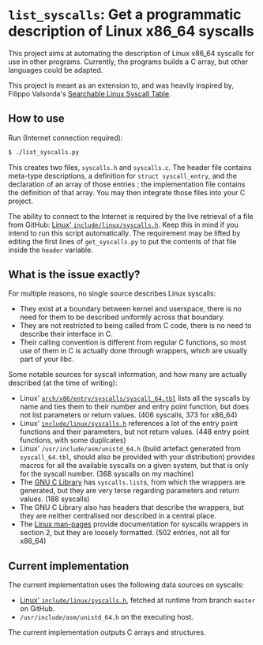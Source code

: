 # `list_syscalls`: Get a programmatic description of Linux x86\_64 syscalls

This project aims at automating the description of Linux x86\_64 syscalls for
use in other programs. Currently, the programs builds a C array, but other
languages could be adapted.

This project is meant as an extension to, and was heavily inspired by, Filippo
Valsorda's
[Searchable Linux Syscall Table](https://filippo.io/linux-syscall-table/).

## How to use

Run (Internet connection required):
```bash
$ ./list_syscalls.py
```
This creates two files, `syscalls.h` and `syscalls.c`. The header file contains
meta-type descriptions, a definition for `struct syscall_entry`, and the
declaration of an array of those entries ; the implementation file contains the
definition of that array. You may then integrate those files into your C
project.

The ability to connect to the Internet is required by the live retrieval of a
file from GitHub:
[Linux' `include/linux/syscalls.h`](https://github.com/torvalds/linux/blob/master/include/linux/syscalls.h).
Keep this in mind if you intend to run this script automatically. The
requirement may be lifted by editing the first lines of `get_syscalls.py` to put
the contents of that file inside the `header` variable.

## What is the issue exactly?

For multiple reasons, no single source describes Linux syscalls:
* They exist at a boundary between kernel and userspace, there is no need for
  them to be described uniformly across that boundary.
* They are not restricted to being called from C code, there is no need to
  describe their interface in C.
* Their calling convention is different from regular C functions, so most use of
  them in C is actually done through wrappers, which are usually part of your
  libc.

Some notable sources for syscall information, and how many are actually
described (at the time of writing):
* Linux'
  [`arch/x86/entry/syscalls/syscall_64.tbl`](https://github.com/torvalds/linux/blob/v6.7/arch/x86/entry/syscalls/syscall_64.tbl)
  lists all the syscalls by name and ties them to their number and entry point
  function, but does not list parameters or return values. (406 syscalls, 373
  for x86\_64)
* Linux'
  [`include/linux/syscalls.h`](https://github.com/torvalds/linux/blob/master/include/linux/syscalls.h)
  references a lot of the entry point functions and their parameters, but not
  return values. (448 entry point functions, with some duplicates)
* Linux' `/usr/include/asm/unistd_64.h` (build artefact generated from
  `syscall_64.tbl`, should also be provided with your distribution) provides
  macros for all the available syscalls on a given system, but that is only for
  the syscall number. (368 syscalls on my machine)
* The [GNU C Library](https://www.gnu.org/software/libc/) has `syscalls.list`s,
  from which the wrappers are generated, but they are very terse regarding
  parameters and return values. (188 syscalls)
* The GNU C Library also has headers that describe the wrappers, but they are
  neither centralised nor described in a central place.
* The [Linux man-pages](https://www.kernel.org/doc/man-pages/index.html) provide
  documentation for syscalls wrappers in section 2, but they are loosely
  formatted. (502 entries, not all for x86\_64)

## Current implementation

The current implementation uses the following data sources on syscalls:
* [Linux' `include/linux/syscalls.h`](https://github.com/torvalds/linux/blob/master/include/linux/syscalls.h),
  fetched at runtime from branch `master` on GitHub.
* `/usr/include/asm/unistd_64.h` on the executing host.

The current implementation outputs C arrays and structures.
